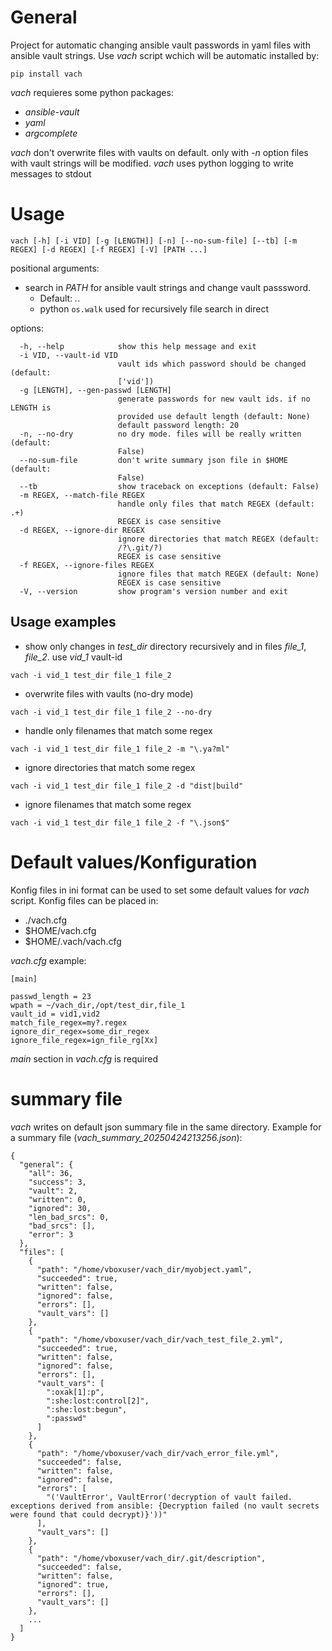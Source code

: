 # General
Project for automatic changing ansible vault passwords in yaml files with ansible vault strings. Use *vach* script wchich will be automatic installed by:
```
pip install vach
```
*vach* requieres some python packages:
- *ansible-vault*
- *yaml*
- *argcomplete*

*vach* don't overwrite files with vaults on default. only with *-n* option files with vault strings will be modified.
*vach* uses python logging to write messages to stdout

# Usage

```
vach [-h] [-i VID] [-g [LENGTH]] [-n] [--no-sum-file] [--tb] [-m REGEX] [-d REGEX] [-f REGEX] [-V] [PATH ...]
```
positional arguments:
- search in  *PATH* for ansible vault strings and change vault passsword. 
  - Default: *.*. 
  - python `os.walk` used for recursively file search in direct

options:
```
  -h, --help            show this help message and exit
  -i VID, --vault-id VID
                        vault ids which password should be changed (default:
                        ['vid'])
  -g [LENGTH], --gen-passwd [LENGTH]
                        generate passwords for new vault ids. if no LENGTH is
                        provided use default length (default: None)
                        default password length: 20
  -n, --no-dry          no dry mode. files will be really written (default:
                        False)
  --no-sum-file         don't write summary json file in $HOME (default:
                        False)
  --tb                  show traceback on exceptions (default: False)
  -m REGEX, --match-file REGEX
                        handle only files that match REGEX (default: .+)
                        REGEX is case sensitive
  -d REGEX, --ignore-dir REGEX
                        ignore directories that match REGEX (default:
                        /?\.git/?)
                        REGEX is case sensitive
  -f REGEX, --ignore-files REGEX
                        ignore files that match REGEX (default: None)
                        REGEX is case sensitive
  -V, --version         show program's version number and exit
```

## Usage examples
- show only changes in *test_dir* directory recursively and in files *file_1*, *file_2*. use *vid_1* vault-id
```
vach -i vid_1 test_dir file_1 file_2
```
- overwrite files with vaults (no-dry mode)
```
vach -i vid_1 test_dir file_1 file_2 --no-dry
```
- handle only filenames that match some regex
```
vach -i vid_1 test_dir file_1 file_2 -m "\.ya?ml"
```
- ignore directories that match some regex
```
vach -i vid_1 test_dir file_1 file_2 -d "dist|build"
```
- ignore filenames that match some regex
```
vach -i vid_1 test_dir file_1 file_2 -f "\.json$"
```

# Default values/Konfiguration
Konfig files in ini format can be used to set some default values for *vach* script. Konfig files can be placed in:
- ./vach.cfg
- $HOME/vach.cfg
- $HOME/.vach/vach.cfg 

*vach.cfg* example:
```
[main]

passwd_length = 23
wpath = ~/vach_dir,/opt/test_dir,file_1
vault_id = vid1,vid2
match_file_regex=my?.regex
ignore_dir_regex=some_dir_regex
ignore_file_regex=ign_file_rg[Xx]
```
*main* section in *vach.cfg* is required

# summary file
*vach* writes on default json summary file in the same directory. Example for a summary file (*vach_summary_20250424213256.json*):
```
{
  "general": {
    "all": 36,
    "success": 3,
    "vault": 2,
    "written": 0,
    "ignored": 30,
    "len_bad_srcs": 0,
    "bad_srcs": [],
    "error": 3
  },
  "files": [
    {
      "path": "/home/vboxuser/vach_dir/myobject.yaml",
      "succeeded": true,
      "written": false,
      "ignored": false,
      "errors": [],
      "vault_vars": []
    },
    {
      "path": "/home/vboxuser/vach_dir/vach_test_file_2.yml",
      "succeeded": true,
      "written": false,
      "ignored": false,
      "errors": [],
      "vault_vars": [
        ":oxak[1]:p",
        ":she:lost:control[2]",
        ":she:lost:begun",
        ":passwd"
      ]
    },
    {
      "path": "/home/vboxuser/vach_dir/vach_error_file.yml",
      "succeeded": false,
      "written": false,
      "ignored": false,
      "errors": [
        "('VaultError', VaultError('decryption of vault failed. exceptions derived from ansible: {Decryption failed (no vault secrets were found that could decrypt)}'))"
      ],
      "vault_vars": []
    },
    {
      "path": "/home/vboxuser/vach_dir/.git/description",
      "succeeded": false,
      "written": false,
      "ignored": true,
      "errors": [],
      "vault_vars": []
    },
    ...
  ]
}
```

